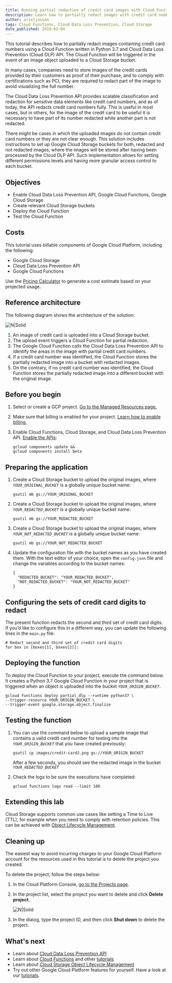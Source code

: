 ```yaml
---
title: Running partial redaction of credit card images with Cloud Functions and Cloud Data Loss Prevention API
description: Learn how to partially redact images with credit card numbers using Cloud Data Loss Prevention API, Cloud Functions, and Cloud Storage.
author: arieljassan
tags: Cloud Functions, Cloud Data Loss Prevention, Cloud Storage
date_published: 2019-02-04
---
```


This tutorial describes how to partially redact images containing credit card numbers using a Cloud Function written in Python 3.7 and Cloud Data Loss Prevention (Cloud DLP) API. The Cloud Function will be triggered in the event of an image object uploaded to a Cloud Storage bucket.

In many cases, companies need to store images of the credit cards provided by their customers as proof of their purchase, and to comply with certifications such as PCI, they are required to redact part of the image to avoid visualizing the full number.

The Cloud Data Loss Prevention API provides scalable classification and redaction for sensitive data elements like credit card numbers, and as of today, the API redacts credit card numbers fully. This is useful in most cases, but in others, for the image of the credit card to be useful it is necessary to have part of its number redacted while another part is not redacted.

There might be cases in which the uploaded images do not contain credit card numbers or they are not clear enough. This solution includes instructions to set up Google Cloud Storage buckets for both, redacted and not redacted images, where the images will be stored after having been processed by the Cloud DLP API. Such implementation allows for setting different permissions levels and having more granular access control to each bucket.

## Objectives

- Enable Cloud Data Loss Prevention API, Google Cloud Functions, Google Cloud Storage
- Create relevant Cloud Storage buckets
- Deploy the Cloud Function
- Test the Cloud Function

## Costs

This tutorial uses billable components of Google Cloud Platform, including the following:

- Google Cloud Storage
- Cloud Data Loss Prevention API
- Google Cloud Functions

Use the [Pricing Calculator](https://cloud.google.com/products/calculator) to generate a cost estimate based on your projected usage.

## Reference architecture

The following diagram shows the architecture of the solution:

![N|Solid](https://storage.googleapis.com/gcp-community/tutorials/partial-redaction-with-dlp-and-gcf/partial-dlp1.png)

1. An image of credit card is uploaded into a Cloud Storage bucket.
1. The upload event triggers a Cloud Function for partial redaction.
1. The Google Cloud Function calls the Cloud Data Loss Prevention API to identify the areas in the image with partial credit card numbers.
1. If a credit card number was identified, the Cloud Function stores the partially redacted image into a bucket with redacted images.
1. On the contrary, if no credit card number was identified, the Cloud Function stores the partially redacted image into a different bucket with the original image. 

## Before you begin

1.  Select or create a GCP project.
    [Go to the Managed Resources page.](https://console.cloud.google.com/cloud-resource-manager)

1.  Make sure that billing is enabled for your project.
    [Learn how to enable billing.](https://cloud.google.com/billing/docs/how-to/modify-project)

1.  Enable Cloud Functions, Cloud Storage, and Cloud Data Loss Prevention API.
    [Enable the APIs](https://console.cloud.google.com/flows/enableapi?apiid=cloudfunctions,storage_api,dlp.googleapis.com):

        gcloud components update &&
        gcloud components install beta

## Preparing the application

1.  Create a Cloud Storage bucket to upload the original images, where *`YOUR_ORIGINAL_BUCKET`* is a globally unique bucket name:

        gsutil mb gs://YOUR_ORIGINAL_BUCKET

1.  Create a Cloud Storage bucket to upload the original images, where *`YOUR_REDACTED_BUCKET`* is a globally unique bucket name:

        gsutil mb gs://YOUR_REDACTED_BUCKET

1.  Create a Cloud Storage bucket to upload the original images, where *`YOUR_NOT_REDACTED_BUCKET`* is a globally unique bucket name:

        gsutil mb gs://YOUR_NOT_REDACTED_BUCKET

1.  Update the configuration file with the bucket names as you have created them. With the text editor of your choice, open the `config.json` file and change the variables according to the bucket names:

        {
          "REDACTED_BUCKET": "YOUR_REDACTED_BUCKET",
          "NOT_REDACTED_BUCKET": "YOUR_NOT_REDACTED_BUCKET"
        }

## Configuring the sets of credit card digits to redact

The present function redacts the second and third set of credit card digits. If you’d like to configure this in a different way, you can update the following lines in the `main.py` file:

    # Redact second and third set of credit card digits
    for box in [boxes[1], boxes[2]]:

## Deploying the function

To deploy the Cloud Function to your project, execute the command below. It creates a Python 3.7 Google Cloud Function in your project that is triggered when an object is uploaded into the bucket *`YOUR_ORIGIN_BUCKET`*.

    gcloud functions deploy partial_dlp --runtime python37 \
    --trigger-resource YOUR_ORIGIN_BUCKET \
    --trigger-event google.storage.object.finalize

## Testing the function

1.  You can use the command below to upload a sample image that contains a valid credit card number for testing into the *`YOUR_ORIGIN_BUCKET`* that you have created previously: 

        gsutil cp images/credit-card2.png gs://YOUR_ORIGIN_BUCKET

    After a few seconds, you should see the redacted image in the bucket *`YOUR_REDACTED_BUCKET`*

1.  Check the logs to be sure the executions have completed:

        gcloud functions logs read --limit 100 

## Extending this lab

Cloud Storage supports common use cases like setting a Time to Live (TTL), for example when you need to comply with retention policies. This can be achieved with [Object Lifecycle Management](https://cloud.google.com/storage/docs/lifecycle#actions). 

## Cleaning up

The easiest way to avoid incurring charges to your Google Cloud Platform account for the resources used in this tutorial is to delete the project you created.

To delete the project, follow the steps below:
1.  In the Cloud Platform Console, [go to the Projects page](https://console.cloud.google.com/iam-admin/projects).

1.  In the project list, select the project you want to delete and click **Delete project**.

    ![N|Solid](https://storage.googleapis.com/gcp-community/tutorials/partial-redaction-with-dlp-and-gcf/img_delete_project.png)
    
1.  In the dialog, type the project ID, and then click **Shut down** to delete the project.

## What's next

- Learn about [Cloud Data Loss Prevention API](https://cloud.google.com/dlp/)
- Learn about [Cloud Functions](https://cloud.google.com/functions/) and other [tutorials](https://cloud.google.com/functions/docs/tutorials/)
- Learn about [Cloud Storage Object Lifecycle Management](https://cloud.google.com/storage/docs/lifecycle#actions)
- Try out other Google Cloud Platform features for yourself. Have a look at our [tutorials](https://cloud.google.com/docs/tutorials).


